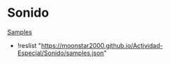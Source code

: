 # Sonido

[Samples](samples.json)

+ !reslist "https://moonstar2000.github.io/Actividad-Especial/Sonido/samples.json"
